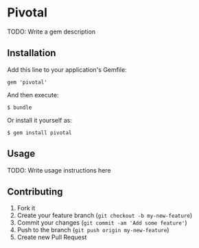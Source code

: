 # Pivotal

TODO: Write a gem description

## Installation

Add this line to your application's Gemfile:

    gem 'pivotal'

And then execute:

    $ bundle

Or install it yourself as:

    $ gem install pivotal

## Usage

TODO: Write usage instructions here

## Contributing

1. Fork it
2. Create your feature branch (`git checkout -b my-new-feature`)
3. Commit your changes (`git commit -am 'Add some feature'`)
4. Push to the branch (`git push origin my-new-feature`)
5. Create new Pull Request
